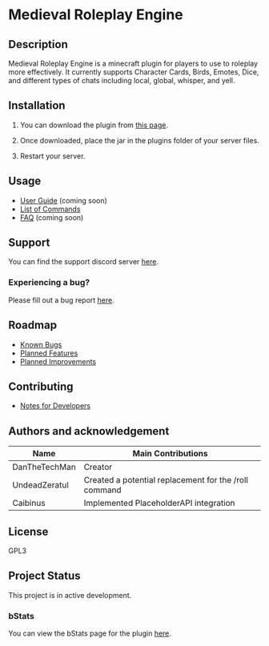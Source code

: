 # Medieval Roleplay Engine

## Description
Medieval Roleplay Engine is a minecraft plugin for players to use to roleplay more effectively. It currently supports Character Cards, Birds, Emotes, Dice, and different types of chats including local, global, whisper, and yell.

## Installation
1) You can download the plugin from [this page](https://www.spigotmc.org/resources/medieval-roleplay-engine.79993/).

2) Once downloaded, place the jar in the plugins folder of your server files.

3) Restart your server.

## Usage
- [User Guide](https://github.com/dmccoystephenson/Medieval-Roleplay-Engine/wiki/Guide) (coming soon)
- [List of Commands](https://github.com/dmccoystephenson/Medieval-Roleplay-Engine/wiki/Commands)
- [FAQ](https://github.com/dmccoystephenson/Medieval-Roleplay-Engine/wiki/FAQ) (coming soon)

## Support
You can find the support discord server [here](https://discord.gg/xXtuAQ2).

### Experiencing a bug?
Please fill out a bug report [here](https://github.com/dmccoystephenson/Medieval-Roleplay-Engine/issues?q=is%3Aissue+is%3Aopen+label%3Abug).

## Roadmap
- [Known Bugs](https://github.com/dmccoystephenson/Medieval-Roleplay-Engine/issues?q=is%3Aopen+is%3Aissue+label%3Abug)
- [Planned Features](https://github.com/dmccoystephenson/Medieval-Roleplay-Engine/issues?q=is%3Aopen+is%3Aissue+label%3AEpic)
- [Planned Improvements](https://github.com/dmccoystephenson/Medieval-Roleplay-Engine/issues?q=is%3Aopen+is%3Aissue+label%3Aimprovement)

## Contributing
- [Notes for Developers](https://github.com/dmccoystephenson/Medieval-Roleplay-Engine/wiki/Developer-Notes)

## Authors and acknowledgement
Name | Main Contributions
------------ | -------------
DanTheTechMan | Creator
UndeadZeratul | Created a potential replacement for the /roll command
Caibinus | Implemented PlaceholderAPI integration

## License
GPL3

## Project Status
This project is in active development.

### bStats
You can view the bStats page for the plugin [here](https://bstats.org/plugin/bukkit/Medieval%20Roleplay%20Engine/8996).
